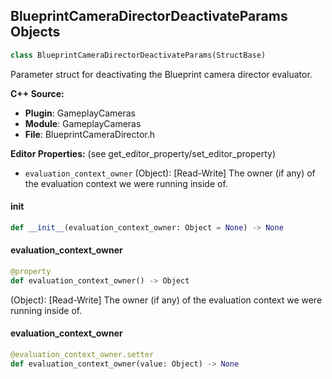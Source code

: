 ## BlueprintCameraDirectorDeactivateParams Objects

```python
class BlueprintCameraDirectorDeactivateParams(StructBase)
```

Parameter struct for deactivating the Blueprint camera director evaluator.

**C++ Source:**

- **Plugin**: GameplayCameras
- **Module**: GameplayCameras
- **File**: BlueprintCameraDirector.h

**Editor Properties:** (see get_editor_property/set_editor_property)

- ``evaluation_context_owner`` (Object):  [Read-Write] The owner (if any) of the evaluation context we were running inside of.

<a id="unreal.BlueprintCameraDirectorDeactivateParams.__init__"></a>

#### __init__

```python
def __init__(evaluation_context_owner: Object = None) -> None
```

<a id="unreal.BlueprintCameraDirectorDeactivateParams.evaluation_context_owner"></a>

#### evaluation_context_owner

```python
@property
def evaluation_context_owner() -> Object
```

(Object):  [Read-Write] The owner (if any) of the evaluation context we were running inside of.

<a id="unreal.BlueprintCameraDirectorDeactivateParams.evaluation_context_owner"></a>

#### evaluation_context_owner

```python
@evaluation_context_owner.setter
def evaluation_context_owner(value: Object) -> None
```

<a id="unreal.BlueprintCameraDirectorEvaluationParams"></a>